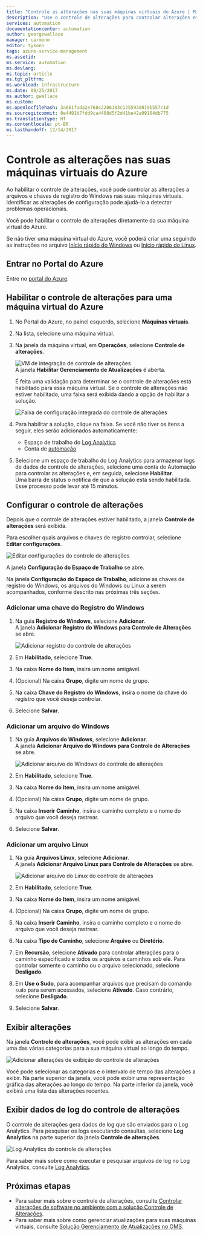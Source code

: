 ```yaml
---
title: "Controle as alterações nas suas máquinas virtuais do Azure | Microsoft Docs"
description: "Use o controle de alterações para controlar alterações em arquivos e registro nas suas máquinas virtuais."
services: automation
documentationcenter: automation
author: georgewallace
manager: carmonm
editor: tysonn
tags: azure-service-management
ms.assetid: 
ms.service: automation
ms.devlang: 
ms.topic: article
ms.tgt_pltfrm: 
ms.workload: infrastructure
ms.date: 09/25/2017
ms.author: gwallace
ms.custom: 
ms.openlocfilehash: 3a661fada2e768c2206183c125593d019b557c1d
ms.sourcegitcommit: 0e4491b7fdd9ca4408d5f2d41be42a09164db775
ms.translationtype: HT
ms.contentlocale: pt-BR
ms.lasthandoff: 12/14/2017
---
```

# <a name="track-changes-in-your-azure-virtual-machines"></a>Controle as alterações nas suas máquinas virtuais do Azure

Ao habilitar o controle de alterações, você pode controlar as alterações a arquivos e chaves de registro do Windows nas suas máquinas virtuais. Identificar as alterações de configuração pode ajudá-lo a detectar problemas operacionais.

Você pode habilitar o controle de alterações diretamente da sua máquina virtual do Azure.

Se não tiver uma máquina virtual do Azure, você poderá criar uma seguindo as instruções no arquivo [Início rápido do Windows](../virtual-machines/windows/quick-create-portal.md) ou [Início rápido do Linux](../virtual-machines/linux/quick-create-portal.md).

## <a name="sign-in-to-the-azure-portal"></a>Entrar no Portal do Azure
Entre no [portal do Azure](https://portal.azure.com/).

## <a name="enable-change-tracking-for-an-azure-virtual-machine"></a>Habilitar o controle de alterações para uma máquina virtual do Azure

1. No Portal do Azure, no painel esquerdo, selecione **Máquinas virtuais**.
2. Na lista, selecione uma máquina virtual.
3. Na janela da máquina virtual, em **Operações**, selecione **Controle de alterações**. 

   ![VM de integração de controle de alterações](./media/automation-vm-change-tracking/change-onboard-vm-blade.png)  
    A janela **Habilitar Gerenciamento de Atualizações** é aberta.

    É feita uma validação para determinar se o controle de alterações está habilitado para essa máquina virtual. Se o controle de alterações não estiver habilitado, uma faixa será exibida dando a opção de habilitar a solução.

   ![Faixa de configuração integrada do controle de alterações](./media/automation-vm-change-tracking/change-onboard-banner.png)

4. Para habilitar a solução, clique na faixa. Se você não tiver os itens a seguir, eles serão adicionados automaticamente:

   * Espaço de trabalho do [Log Analytics](../log-analytics/log-analytics-overview.md)
   * Conta de [automação](../automation/automation-offering-get-started.md)

5. Selecione um espaço de trabalho do Log Analytics para armazenar logs de dados de controle de alterações, selecione uma conta de Automação para controlar as alterações e, em seguida, selecione **Habilitar**.  
    Uma barra de status o notifica de que a solução está sendo habilitada. Esse processo pode levar até 15 minutos.

## <a name="configure-change-tracking"></a>Configurar o controle de alterações

Depois que o controle de alterações estiver habilitado, a janela **Controle de alterações** será exibida. 

Para escolher quais arquivos e chaves de registro controlar, selecione **Editar configurações**.

   ![Editar configurações do controle de alterações](./media/automation-vm-change-tracking/change-edit-settings.png)

   A janela **Configuração do Espaço de Trabalho** se abre. 

Na janela **Configuração do Espaço de Trabalho**, adicione as chaves de registro do Windows, os arquivos do Windows ou Linux a serem acompanhados, conforme descrito nas próximas três seções.

### <a name="add-a-windows-registry-key"></a>Adicionar uma chave do Registro do Windows

1. Na guia **Registro do Windows**, selecione **Adicionar**.  
    A janela **Adicionar Registro do Windows para Controle de Alterações** se abre.

   ![Adicionar registro do controle de alterações](./media/automation-vm-change-tracking/change-add-registry.png)

2. Em **Habilitado**, selecione **True**.
3. Na caixa **Nome do Item**, insira um nome amigável.
4. (Opcional) Na caixa **Grupo**, digite um nome de grupo.
5. Na caixa **Chave do Registro do Windows**, insira o nome da chave do registro que você deseja controlar.
6. Selecione **Salvar**.

### <a name="add-a-windows-file"></a>Adicionar um arquivo do Windows

1. Na guia **Arquivos do Windows**, selecione **Adicionar**.  
    A janela **Adicionar Arquivo do Windows para Controle de Alterações** se abre.

   ![Adicionar arquivo do Windows do controle de alterações](./media/automation-vm-change-tracking/change-add-win-file.png)

2. Em **Habilitado**, selecione **True**.
3. Na caixa **Nome do Item**, insira um nome amigável.
4. (Opcional) Na caixa **Grupo**, digite um nome de grupo.
5. Na caixa **Inserir Caminho**, insira o caminho completo e o nome do arquivo que você deseja rastrear.
6. Selecione **Salvar**.

### <a name="add-a-linux-file"></a>Adicionar um arquivo Linux

1. Na guia **Arquivos Linux**, selecione **Adicionar**.  
    A janela **Adicionar Arquivo Linux para Controle de Alterações** se abre.

   ![Adicionar arquivo do Linux do controle de alterações](./media/automation-vm-change-tracking/change-add-linux-file.png)

2. Em **Habilitado**, selecione **True**.
3. Na caixa **Nome do Item**, insira um nome amigável.
4. (Opcional) Na caixa **Grupo**, digite um nome de grupo.
5. Na caixa **Inserir Caminho**, insira o caminho completo e o nome do arquivo que você deseja rastrear.
6. Na caixa **Tipo de Caminho**, selecione **Arquivo** ou **Diretório**.
7. Em **Recursão**, selecione **Ativado** para controlar alterações para o caminho especificado e todos os arquivos e caminhos sob ele. Para controlar somente o caminho ou o arquivo selecionado, selecione **Desligado**.
8. Em **Use o Sudo**, para acompanhar arquivos que precisam do comando `sudo` para serem acessados, selecione **Ativado**. Caso contrário, selecione **Desligado**.
9. Selecione **Salvar**.

## <a name="view-changes"></a>Exibir alterações

Na janela **Controle de alterações**, você pode exibir as alterações em cada uma das várias categorias para a sua máquina virtual ao longo do tempo.

   ![Adicionar alterações de exibição do controle de alterações](./media/automation-vm-change-tracking/change-view-changes.png)

Você pode selecionar as categorias e o intervalo de tempo das alterações a exibir. Na parte superior da janela, você pode exibir uma representação gráfica das alterações ao longo do tempo. Na parte inferior da janela, você exibirá uma lista das alterações recentes.

## <a name="view-change-tracking-log-data"></a>Exibir dados de log do controle de alterações

O controle de alterações gera dados de log que são enviados para o Log Analytics. Para pesquisar os logs executando consultas, selecione **Log Analytics** na parte superior da janela **Controle de alterações**.

   ![Log Analytics do controle de alterações](./media/automation-vm-change-tracking/change-log-analytics.png)

Para saber mais sobre como executar e pesquisar arquivos de log no Log Analytics, consulte [Log Analytics](../log-analytics/log-analytics-overview.md).

## <a name="next-steps"></a>Próximas etapas

* Para saber mais sobre o controle de alterações, consulte [Controlar alterações de software no ambiente com a solução Controle de Alterações](../log-analytics/log-analytics-change-tracking.md).
* Para saber mais sobre como gerenciar atualizações para suas máquinas virtuais, consulte [Solução Gerenciamento de Atualizações no OMS](../operations-management-suite/oms-solution-update-management.md).
